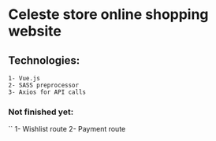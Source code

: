 # Celeste store online shopping website

## Technologies:
```
1- Vue.js
2- SASS preprocessor
3- Axios for API calls 
```

### Not finished yet: 

``
1- Wishlist route
2- Payment route

```


